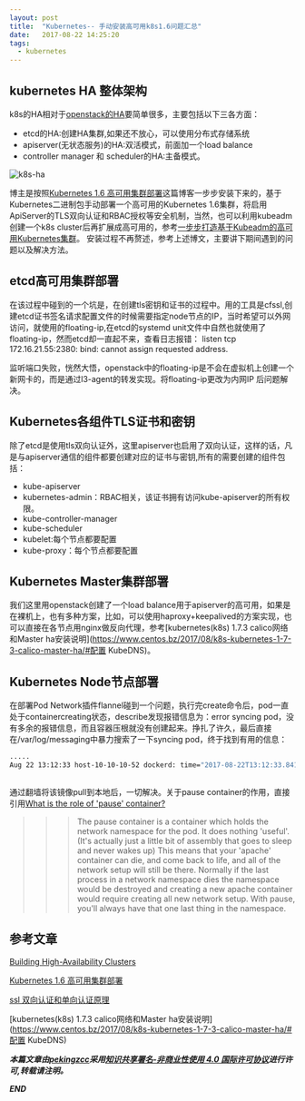 ```yaml
---
layout: post
title:  "Kubernetes-- 手动安装高可用k8s1.6问题汇总"
date:   2017-08-22 14:25:20
tags: 
  - kubernetes
---
```



## kubernetes HA 整体架构

k8s的HA相对于[openstack的HA](https://zhangchenchen.github.io/2017/04/14/openstack-ha/)要简单很多，主要包括以下三各方面：

- etcd的HA:创建HA集群,如果还不放心，可以使用分布式存储系统
- apiserver(无状态服务)的HA:双活模式，前面加一个load balance
- controller manager 和 scheduler的HA:主备模式。

![k8s-ha](https://raw.githubusercontent.com/zhangchenchen/zhangchenchen.github.io/hexo/images/20170822-k8s-ha.jpg)

博主是按照[Kubernetes 1.6 高可用集群部署](http://blog.frognew.com/2017/04/install-ha-kubernetes-1.6-cluster.html#42-kubelet部署)这篇博客一步步安装下来的，基于Kubernetes二进制包手动部署一个高可用的Kubernetes 1.6集群，将启用ApiServer的TLS双向认证和RBAC授权等安全机制，当然，也可以利用kubeadm创建一个k8s cluster后再扩展成高可用的，参考[一步步打造基于Kubeadm的高可用Kubernetes集群](http://tonybai.com/2017/05/15/setup-a-ha-kubernetes-cluster-based-on-kubeadm-part1/)。
安装过程不再赘述，参考上述博文，主要讲下期间遇到的问题以及解决方法。


## etcd高可用集群部署

在该过程中碰到的一个坑是，在创建tls密钥和证书的过程中。用的工具是cfssl,创建etcd证书签名请求配置文件的时候需要指定node节点的IP，当时希望可以外网访问，就使用的floating-ip,在etcd的systemd unit文件中自然也就使用了floating-ip，然而etcd却一直起不来，查看日志报错： listen tcp 172.16.21.55:2380: bind: cannot assign requested address.

监听端口失败，恍然大悟，openstack中的floating-ip是不会在虚拟机上创建一个新网卡的，而是通过l3-agent的转发实现。将floating-ip更改为内网IP 后问题解决。


##  Kubernetes各组件TLS证书和密钥

除了etcd是使用tls双向认证外，这里apiserver也启用了双向认证，这样的话，凡是与apiserver通信的组件都要创建对应的证书与密钥,所有的需要创建的组件包括：

- kube-apiserver
- kubernetes-admin：RBAC相关，该证书拥有访问kube-apiserver的所有权限。
- kube-controller-manager
- kube-scheduler
- kubelet:每个节点都要配置
- kube-proxy：每个节点都要配置


## Kubernetes Master集群部署

我们这里用openstack创建了一个load balance用于apiserver的高可用，如果是在裸机上，也有多种方案，比如，可以使用haproxy+keepalived的方案实现，也可以直接在各节点用nginx做反向代理，参考[kubernetes(k8s) 1.7.3 calico网络和Master ha安装说明](https://www.centos.bz/2017/08/k8s-kubernetes-1-7-3-calico-master-ha/#配置 KubeDNS)。

## Kubernetes Node节点部署

在部署Pod Network插件flannel碰到一个问题，执行完create命令后，pod一直处于containercreating状态，describe发现报错信息为：error syncing pod，没有多余的报错信息，而且容器压根就没有创建起来。挣扎了许久，最后直接在/var/log/messaging中暴力搜索了一下syncing pod，终于找到有用的信息：
```bash
.....
Aug 22 13:12:33 host-10-10-10-52 dockerd: time="2017-08-22T13:12:33.841538881+08:00" level=error msg="Handler for GET /v1.24/images/gcr.io/google_containers/pause-amd64:3.0/json returned error: No such image: gcr.io/google_containers/pause-amd64:3.0"
 
```

通过翻墙将该镜像pull到本地后，一切解决。关于pause container的作用，直接引用[What is the role of 'pause' container?](https://groups.google.com/forum/#!topic/kubernetes-users/jVjv0QK4b_o)

>>>The pause container is a container which holds the network namespace for the pod. It does nothing 'useful'. (It's actually just a little bit of assembly that goes to sleep and never wakes up)
This means that your 'apache' container can die, and come back to life, and all of the network setup will still be there. Normally if the last process in a network namespace dies the namespace would be destroyed and creating a new apache container would require creating all new network setup. With pause, you'll always have that one last thing in the namespace.



## 参考文章


[Building High-Availability Clusters](https://kubernetes.io/docs/admin/high-availability/)

[Kubernetes 1.6 高可用集群部署](http://blog.frognew.com/2017/04/install-ha-kubernetes-1.6-cluster.html#42-kubelet部署)

[ssl 双向认证和单向认证原理](http://www.cnblogs.com/Michael-Kong/archive/2012/08/16/SSL%E8%AF%81%E4%B9%A6%E5%8E%9F%E7%90%86.html)

[kubernetes(k8s) 1.7.3 calico网络和Master ha安装说明](https://www.centos.bz/2017/08/k8s-kubernetes-1-7-3-calico-master-ha/#配置 KubeDNS)

***本篇文章由[pekingzcc](https://zhangchenchen.github.io/)采用[知识共享署名-非商业性使用 4.0 国际许可协议](https://creativecommons.org/licenses/by-nc-sa/4.0/)进行许可,转载请注明。***


 ***END***